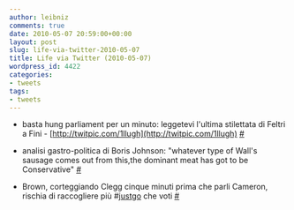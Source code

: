 ```yaml
---
author: leibniz
comments: true
date: 2010-05-07 20:59:00+00:00
layout: post
slug: life-via-twitter-2010-05-07
title: Life via Twitter (2010-05-07)
wordpress_id: 4422
categories:
- tweets
tags:
- tweets
---
```



	
  * basta hung parliament per un minuto: leggetevi l'ultima stilettata di Feltri a Fini - [http://twitpic.com/1llugh](http://twitpic.com/1llugh) [#](http://twitter.com/leibniz/statuses/13511301023)

	
  * analisi gastro-politica di Boris Johnson: "whatever type of Wall's sausage comes out from this,the dominant meat has got to be Conservative" [#](http://twitter.com/leibniz/statuses/13545237348)

	
  * Brown, corteggiando Clegg cinque minuti prima che parli Cameron, rischia di raccogliere più #[justgo](http://search.twitter.com/search?q=%23justgo) che voti [#](http://twitter.com/leibniz/statuses/13549057451)


